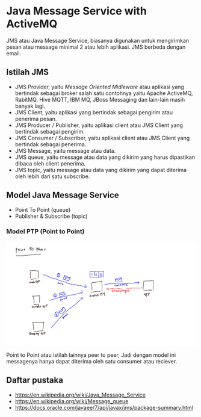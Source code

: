 # Java Message Service with ActiveMQ

JMS atau Java Message Service, biasanya digunakan untuk mengirimkan pesan atau message minimal 2 atau lebih aplikasi. JMS berbeda dengan email.

## Istilah JMS

- JMS Provider, yaitu _Message Oriented Midleware_ atau aplikasi yang bertindak sebagai broker salah satu contohnya yaitu Apache ActiveMQ, RabitMQ, Hive MQTT, IBM MQ, JBoss Messaging dan lain-lain masih banyak lagi.
- JMS Client, yaitu aplikasi yang bertindak sebagai pengirim atau penerima pesan.
- JMS Producer / Publisher, yaitu aplikasi client atau JMS Client yang bertindak sebagai pengirim.
- JMS Consumer / Subscriber, yaitu aplikasi client atau JMS Client yang bertindak sebagai penerima.
- JMS Message, yaitu message atau data.
- JMS queue, yaitu message atau data yang dikirim yang harus dipastikan dibaca oleh client penerima.
- JMS topic, yaitu message atau data yang dikirim yang dapat diterima oleh lebih dari satu subscribe.

## Model Java Message Service

- Point To Point (queue)
- Publisher & Subscribe (topic)

### Model PTP (Point to Point)

![model point to point](imgs/model-point-to-point.jpg)

Point to Point atau istilah lainnya peer to peer, Jadi dengan model ini messagenya hanya dapat diterima oleh satu consumer atau reciever.

## Daftar pustaka

- https://en.wikipedia.org/wiki/Java_Message_Service
- https://en.wikipedia.org/wiki/Message_queue
- https://docs.oracle.com/javaee/7/api/javax/jms/package-summary.html